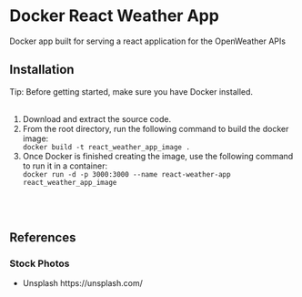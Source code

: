 <h1>Docker React Weather App</h1>
Docker app built for serving a react application for the OpenWeather APIs

<h2>Installation</h2>
Tip: Before getting started, make sure you have Docker installed.
<br><br>
<ol>
  <li>Download and extract the source code.</li>
  <li>From the root directory, run the following command to build the docker image:</li>
  <code>docker build -t react_weather_app_image .</code>
  <li>Once Docker is finished creating the image, use the following command to run it in a container:</li>
  <code>docker run -d -p 3000:3000 --name react-weather-app react_weather_app_image</code>
</ol>

<br><br>
<h2>References</h2>
<h3>Stock Photos</h3>
<ul>
  <li>Unsplash https://unsplash.com/</li>
</ul>
